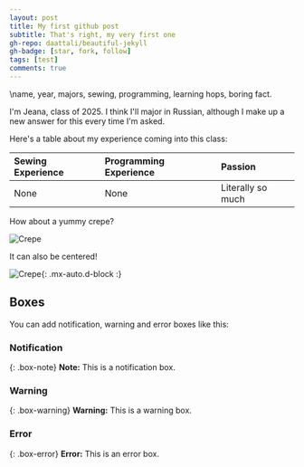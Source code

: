 ```yaml
---
layout: post
title: My first github post
subtitle: That's right, my very first one
gh-repo: daattali/beautiful-jekyll
gh-badge: [star, fork, follow]
tags: [test]
comments: true
---
```


\name, year, majors, sewing, programming, learning hops, boring fact.

I'm Jeana, class of 2025. I think I'll major in Russian, although I make up a new answer for this every time I'm asked. 


Here's a table about my experience coming into this class:

| Sewing Experience | Programming Experience | Passion |
| :------ |:--- | :--- |
| None | None | Literally so much |


How about a yummy crepe?

![Crepe](https://s3-media3.fl.yelpcdn.com/bphoto/cQ1Yoa75m2yUFFbY2xwuqw/348s.jpg)

It can also be centered!

![Crepe](https://s3-media3.fl.yelpcdn.com/bphoto/cQ1Yoa75m2yUFFbY2xwuqw/348s.jpg){: .mx-auto.d-block :}



## Boxes
You can add notification, warning and error boxes like this:

### Notification

{: .box-note}
**Note:** This is a notification box.

### Warning

{: .box-warning}
**Warning:** This is a warning box.

### Error

{: .box-error}
**Error:** This is an error box.
